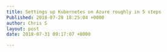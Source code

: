 ```yaml
---
title: Settings up Kubernetes on Azure roughly in 5 steps
Published: 2018-07-28 18:25:04 +0000
author: Chris S
layout: post
date: 2018-07-31 09:17:07 +0000

---
```

